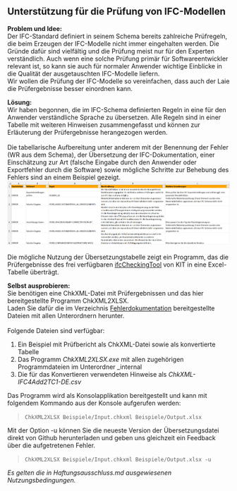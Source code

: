 ## Unterstützung für die Prüfung von IFC-Modellen 

**Problem und Idee:**<br>
Der IFC-Standard definiert in seinem Schema bereits zahlreiche Prüfregeln, die beim Erzeugen der IFC-Modelle nicht immer eingehalten werden. 
Die Gründe dafür sind vielfältig und die Prüfung meist nur für den Experten verständlich. 
Auch wenn eine solche Prüfung primär für Softwareentwickler relevant ist, so kann sie auch für normaler Anwender wichtige Einblicke in die Qualität der ausgetauschten IFC-Modelle liefern.   
Wir wollen die Prüfung der IFC-Modelle so vereinfachen, dass auch der Laie die Prüfergebnisse besser einordnen kann. 

**Lösung:**<br>
Wir haben begonnen, die im IFC-Schema definierten Regeln in eine für den Anwender verständliche Sprache zu übersetzen. 
Alle Regeln sind in einer Tabelle mit weiteren Hinweisen zusammengefasst und können zur Erläuterung der Prüfergebnisse herangezogen werden.<br><br>
Die tabellarische Aufbereitung unter anderem mit der Benennung der Fehler (WR aus dem Schema), 
der Übersetzung der IFC-Dokumentation, einer Einschätzung zur Art (falsche Eingabe durch den Anwender oder Exportfehler durch die Software) 
sowie mögliche Schritte zur Behebung des Fehlers sind an einem Beispiel gezeigt.  
![Beispiel für die tabellarische Aufbereitung](https://github.com/bimhelden/basic-ifc-testing/blob/main/Beispiel.png)<br><br>
Die mögliche Nutzung der Übersetzungstabelle zeigt ein Programm, das die Prüfergebnisse des frei verfügbaren [ifcCheckingTool](www.iai.kit.edu/ifc) von KIT in eine Excel-Tabelle überträgt.

**Selbst ausprobieren:**<br>
Sie benötigen eine ChkXML-Datei mit Prüfergebnissen und das hier bereitgestellte Programm ChkXML2XLSX.<br>
Laden Sie dafür die im Verzeichnis [Fehlerdokumentation](https://github.com/bimhelden/basic-ifc-testing/tree/main/Fehlerdokumentation) bereitgestellte Dateien mit allen Unterordnern herunter.<br>  
Folgende Dateien sind verfügbar:
1. Ein Beispiel mit Prüfbericht als ChkXML-Datei sowie als konvertierte Tabelle
2. Das Programm *ChkXML2XLSX.exe* mit allen zugehörigen Programmdateien im Unterordner _internal
3. Die für das Konvertieren verwendeten Hinweise als *ChkXML-IFC4Add2TC1-DE.csv*

Das Programm wird als Konsolapplikation bereitgestellt und kann mit folgendem Kommando aus der Konsole aufgerufen werden:<br>
>`ChkXML2XLSX Beispiele/Input.chkxml Beispiele/Output.xlsx`

Mit der Option -u können Sie die neueste Version der Übersetzungsdatei direkt von Github herunterladen und geben uns gleichzeit ein Feedback über die aufgetretenen Fehler. 
>`ChkXML2XLSX Beispiele/Input.chkxml Beispiele/Output.xlsx -u`

*Es gelten die in Haftungsausschluss.md ausgewiesenen Nutzungsbedingungen.* 